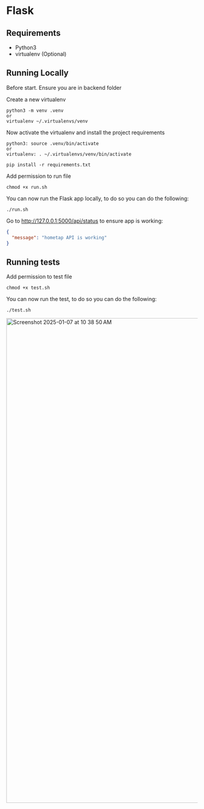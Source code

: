 # Flask

## Requirements

- Python3
- virtualenv (Optional)

## Running Locally

Before start. Ensure you are in backend folder

Create a new virtualenv

    python3 -m venv .venv
    or
    virtualenv ~/.virtualenvs/venv

Now activate the virtualenv and install the project requirements

    python3: source .venv/bin/activate
    or
    virtualenv: . ~/.virtualenvs/venv/bin/activate

    pip install -r requirements.txt

Add permission to run file

    chmod +x run.sh

You can now run the Flask app locally, to do so you can do the following:

    ./run.sh

Go to http://127.0.0.1:5000/api/status to ensure app is working:

```json
{
  "message": "hometap API is working"
}
```

## Running tests

Add permission to test file

    chmod +x test.sh

You can now run the test, to do so you can do the following:

    ./test.sh
    
<img width="1278" alt="Screenshot 2025-01-07 at 10 38 50 AM" src="https://github.com/user-attachments/assets/fb3051dd-2781-457e-a286-be326c82a230" />

